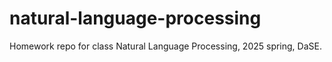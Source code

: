 # natural-language-processing
Homework repo for class Natural Language Processing, 2025 spring, DaSE.
